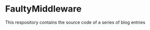 FaultyMiddleware
================

This respository contains the source code of a series of blog entries
